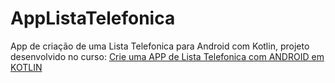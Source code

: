 # AppListaTelefonica  
  
App de criação de uma Lista Telefonica para Android com Kotlin, projeto desenvolvido no curso: [Crie uma APP de Lista Telefonica com ANDROID em KOTLIN]()
